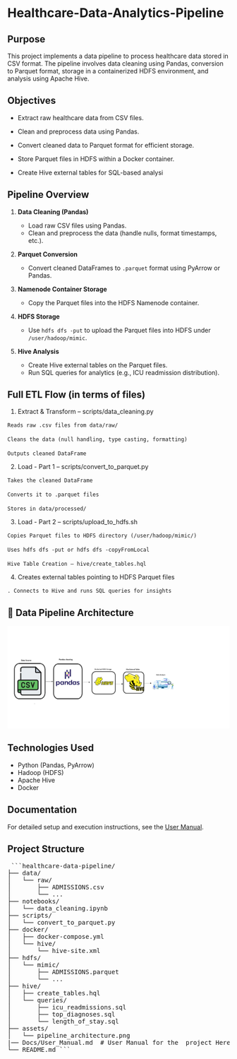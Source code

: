 # Healthcare-Data-Analytics-Pipeline
## Purpose
This project implements a data pipeline to process healthcare data stored in CSV format. The pipeline involves data cleaning using Pandas, conversion to Parquet format, storage in a containerized HDFS environment, and analysis using Apache Hive.

## Objectives
 - Extract raw healthcare data from CSV files.
  
 - Clean and preprocess data using Pandas.
  
 - Convert cleaned data to Parquet format for efficient storage.
  
 - Store Parquet files in HDFS within a Docker container.
  
 - Create Hive external tables for SQL-based analysi


## Pipeline Overview
1. **Data Cleaning (Pandas)**  
   - Load raw CSV files using Pandas.
   - Clean and preprocess the data (handle nulls, format timestamps, etc.).

2. **Parquet Conversion**  
   - Convert cleaned DataFrames to `.parquet` format using PyArrow or Pandas.

3. **Namenode Container Storage**  
   - Copy the Parquet files into the HDFS Namenode container.

4. **HDFS Storage**  
   - Use `hdfs dfs -put` to upload the Parquet files into HDFS under `/user/hadoop/mimic`.

5. **Hive Analysis**  
   - Create Hive external tables on the Parquet files.
   - Run SQL queries for analytics (e.g., ICU readmission distribution).


## Full ETL Flow (in terms of files)
  1. Extract & Transform – scripts/data_cleaning.py
  
    Reads raw .csv files from data/raw/
    
    Cleans the data (null handling, type casting, formatting)
    
    Outputs cleaned DataFrame
  
  2. Load - Part 1 – scripts/convert_to_parquet.py
  
    Takes the cleaned DataFrame
    
    Converts it to .parquet files
    
    Stores in data/processed/
  
  3. Load - Part 2 – scripts/upload_to_hdfs.sh
  
    Copies Parquet files to HDFS directory (/user/hadoop/mimic/)
    
    Uses hdfs dfs -put or hdfs dfs -copyFromLocal
    
    Hive Table Creation – hive/create_tables.hql
  
  4. Creates external tables pointing to HDFS Parquet files
  
    . Connects to Hive and runs SQL queries for insights

## 📌 Data Pipeline Architecture

<p align="center">
  <img src="assets/pipeline_architecture.png" alt="Pipeline Architecture" width="600"/>
</p>



## Technologies Used
- Python (Pandas, PyArrow)
- Hadoop (HDFS)
- Apache Hive
- Docker

## Documentation
For detailed setup and execution instructions, see the [User Manual](Docs/USER_MANUAL.md).

## Project Structure
<pre> ```healthcare-data-pipeline/
├── data/
│   └── raw/
│       ├── ADMISSIONS.csv
│       └── ...
├── notebooks/
│   └── data_cleaning.ipynb
├── scripts/
│   └── convert_to_parquet.py
├── docker/
│   ├── docker-compose.yml
│   └── hive/
│       └── hive-site.xml
├── hdfs/
│   └── mimic/
│       ├── ADMISSIONS.parquet
│       └── ...
├── hive/
│   ├── create_tables.hql
│   └── queries/
│       ├── icu_readmissions.sql
│       ├── top_diagnoses.sql
│       └── length_of_stay.sql
├── assets/
│   └── pipeline_architecture.png
|── Docs/User_Manual.md  # User Manual for the  project Here you will find any information you need.
└── README.md ``` <pre>



